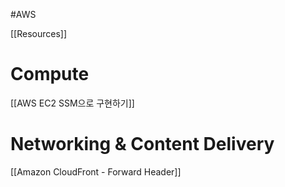 #AWS 

[[Resources]]


# Compute
[[AWS EC2 SSM으로 구현하기]]

# Networking & Content Delivery
[[Amazon CloudFront - Forward Header]]


